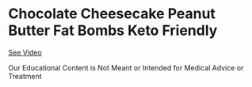# Chocolate Cheesecake Peanut Butter Fat Bombs Keto Friendly

[See Video](https://www.youtube.com/embed/r09Zj2v471M?autoplay=0&wmode=transparent&enablejsapi=1&version=3)

Our Educational Content is Not Meant or Intended for Medical Advice or Treatment